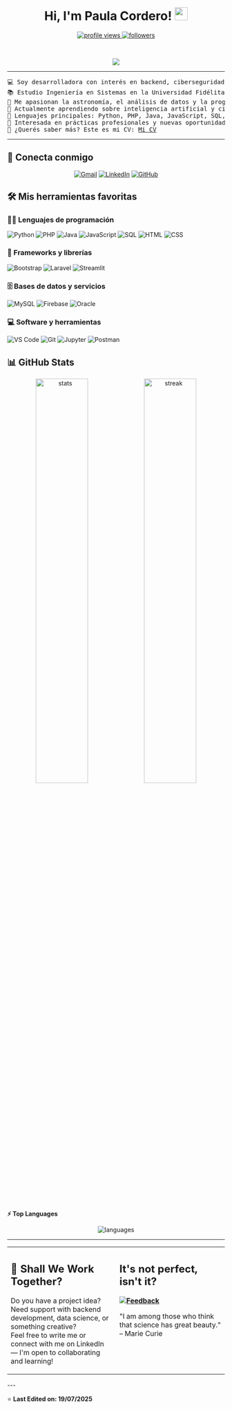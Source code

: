 <h1 align="center">
Hi, I'm Paula Cordero!
	<a href="https://github.com/Paulacorder">
		<img src="https://media.giphy.com/media/hvRJCLFzcasrR4ia7z/giphy.gif" width="30">
	</a>
</h1>

<p align="center">
	<a href="https://github.com/Paulacorder">
		<img src="https://komarev.com/ghpvc/?username=Paulacorder&label=Profile%20views&color=0e75b6&style=flat" alt="profile views" />
	</a>
	<a href="https://github.com/Paulacorder">
		<img src="https://img.shields.io/github/followers/Paulacorder?label=Followers" alt="followers" />
	</a>
</p>

<br/>

<p align="center">
	<a href="https://github.com/Paulacorder">
		<img src="https://readme-typing-svg.herokuapp.com?lines=Systems+Engineering+Student;Passionate+about+Cybersecurity+and+Data+Science;Astronomy+Lover;Always+learning+new+things&center=true&width=400&height=45">
	</a>
</p>

<hr>

<pre>
💻 Soy desarrolladora con interés en backend, ciberseguridad y ciencia de datos
📚 Estudio Ingeniería en Sistemas en la Universidad Fidélitas, Costa Rica
🔭 Me apasionan la astronomía, el análisis de datos y la programación
🌱 Actualmente aprendiendo sobre inteligencia artificial y ciberseguridad
🌟 Lenguajes principales: Python, PHP, Java, JavaScript, SQL, HTML/CSS
🚩 Interesada en prácticas profesionales y nuevas oportunidades laborales
🤔 ¿Querés saber más? Este es mi CV: <a href="https://drive.google.com/file/d/1FEXc8eiNaSQfQ57lXUosdHvckX6z4XSH/view?usp=drive_link" target="_blank">Mi CV</a>
</pre>

<hr>

## 🤝 Conecta conmigo

<p align="center">
	<a href="mailto:paulacorderosegura@gmail.com"><img src="https://img.shields.io/badge/gmail-%23EA4335.svg?style=plastic&logo=gmail&logoColor=white" alt="Gmail"/></a>
	<a href="https://www.linkedin.com/in/paulacorder"><img src="https://img.shields.io/badge/linkedin-%230A66C2.svg?style=plastic&logo=linkedin&logoColor=white" alt="LinkedIn"/></a>
	<a href="https://github.com/Paulacorder"><img src="https://img.shields.io/badge/github-%23181717.svg?style=plastic&logo=github&logoColor=white" alt="GitHub"/></a>
</p>

## 🛠️ Mis herramientas favoritas

### 👨‍💻 Lenguajes de programación

<p>
    <img alt="Python" src="https://img.shields.io/badge/Python-%2314354C.svg?logo=python&logoColor=white">
    <img alt="PHP" src="https://img.shields.io/badge/PHP-%23777BB4.svg?logo=php&logoColor=white">
    <img alt="Java" src="https://img.shields.io/badge/Java-%23ED8B00.svg?logo=java&logoColor=white">
    <img alt="JavaScript" src="https://img.shields.io/badge/JavaScript-%23F7DF1E.svg?logo=javascript&logoColor=black">
    <img alt="SQL" src="https://img.shields.io/badge/SQL-%2300758F.svg?logo=mysql&logoColor=white">
    <img alt="HTML" src="https://img.shields.io/badge/HTML5-%23E34F26.svg?logo=html5&logoColor=white">
    <img alt="CSS" src="https://img.shields.io/badge/CSS3-%231572B6.svg?logo=css3&logoColor=white">
</p>

### 🧰 Frameworks y librerías

<p>
    <img alt="Bootstrap" src="https://img.shields.io/badge/Bootstrap-%23150458.svg?logo=Bootstrap&logoColor=white">
    <img alt="Laravel" src="https://img.shields.io/badge/Laravel-%23FF2D20.svg?logo=laravel&logoColor=white">
    <img alt="Streamlit" src="https://img.shields.io/badge/Streamlit-%23FF4B4B.svg?logo=streamlit&logoColor=white">
</p>

### 🗄️ Bases de datos y servicios

<p>
    <img alt="MySQL" src="https://img.shields.io/badge/MySQL-%2300f.svg?logo=mysql&logoColor=white">
    <img alt="Firebase" src="https://img.shields.io/badge/Firebase-%23FF6F00.svg?logo=firebase&logoColor=white">
    <img alt="Oracle" src="https://img.shields.io/badge/Oracle-%23F80000.svg?logo=oracle&logoColor=white">
</p>

### 💻 Software y herramientas

<p>
    <img alt="VS Code" src="https://img.shields.io/badge/VSCode-0078d7.svg?logo=visual-studio-code&logoColor=white">
    <img alt="Git" src="https://img.shields.io/badge/Git-%23F05033.svg?logo=git&logoColor=white">
    <img alt="Jupyter" src="https://img.shields.io/badge/Jupyter-%23F37626.svg?logo=Jupyter&logoColor=white">
    <img alt="Postman" src="https://img.shields.io/badge/Postman-FF6C37?logo=postman&logoColor=white">
</p>

## 📊 GitHub Stats

<p align="center">
	<img width="49%" src="https://github-readme-stats.vercel.app/api?username=Paulacorder&show_icons=true" alt="stats">
	<img width="49%" src="https://github-readme-streak-stats.herokuapp.com/?user=Paulacorder" alt="streak">
</p>

<summary><b>⚡ Top Languages</b></summary>

<p align="center">
	<img src="https://github-readme-stats.vercel.app/api/top-langs/?username=Paulacorder&langs_count=8&layout=compact" alt="languages">
</p>

---

<table style="border: none">
  <tr>
  <td width="50%" valign="top">

## 🚀 Shall We Work Together?

Do you have a project idea? Need support with backend development, data science, or something creative?  
Feel free to write me or connect with me on LinkedIn — I'm open to collaborating and learning!

  </td>
  <td width="50%" valign="top">

## It's not perfect, isn't it?

**<a href="https://github.com/Paulacorder"><img alt="Feedback" src="https://img.shields.io/badge/Ask%20me-anything-1abc9c.svg"></a>**

"I am among those who think that science has great beauty."
– Marie Curie

  </td>
  </tr>
</table>
---

⭐ **Last Edited on: 19/07/2025**

